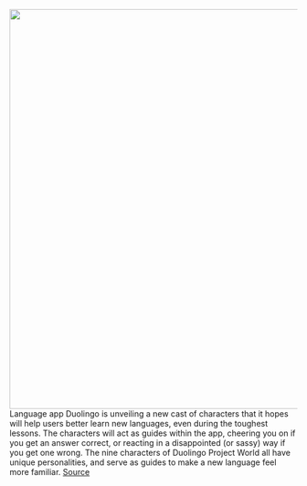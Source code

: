 <img src='https://cdn.vox-cdn.com/thumbor/uWwFTyHGfUSci0wgIHwl-Dxb_GA=/0x0:2000x1126/1200x675/filters:focal(840x403:1160x723)/cdn.vox-cdn.com/uploads/chorus_image/image/67473339/project_world_cast_duolingo.0.png' width='700px' /><br/>
Language app Duolingo is unveiling a new cast of characters that it hopes will help users better learn new languages, even during the toughest lessons. The characters will act as guides within the app, cheering you on if you get an answer correct, or reacting in a disappointed (or sassy) way if you get one wrong. The nine characters of Duolingo Project World all have unique personalities, and serve as guides to make a new language feel more familiar.
<a href='https://www.theverge.com/2020/9/26/21456628/duolingo-app-design-characters-language'> Source <a/>